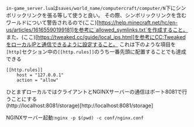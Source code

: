 `in-game_server.lua`は`saves/world_name/computercraft/computer/N`下にシンボリックリンクを張る等して使うと良い。
その際、シンボリックリンクを含むワールドについて警告されるので(ここ)[https://help.minecraft.net/hc/en-us/articles/16165590199181]を参考に`allowed_symlinks.txt`を作成すること。  
また、(ここ)[https://tweaked.cc/guide/local_ips.html]を参考にCC:TweakedをローカルIPと通信できるように設定すること。
これは下のような項目を`[http]`セクション中の`[[http.rules]]`のうち一番先頭に配置することでも達成できる
```
[[http.rules]]
	host = "127.0.0.1"
	action = "allow"
```
ひとまずローカルではクライアントとNGINXサーバーの通信はポート8081で行うことにする  
(http://localhost:8081/storage)[http://localhost:8081/storage]

NGINXサーバー起動:`nginx -p $(pwd) -c conf/nginx.conf`
